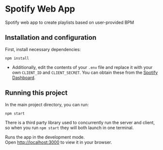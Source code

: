 # Spotify Web App

Spotify web app to create playlists based on user-provided BPM

## Installation and configuration

First, install necessary dependencies:

`npm install`

* Additionally, edit the contents of your `.env` file and replace it with your own `CLIENT_ID` and `CLIENT_SECRET`. You can obtain these from the [Spotify Dashboard](https://developer.spotify.com/dashboard).

## Running this project

In the main project directory, you can run:

`npm start`

There is a third party library used to concurrently run the server and client, so when you run `npm start` they will both launch in one terminal.

Runs the app in the development mode.\
Open [http://localhost:3000](http://localhost:3000) to view it in your browser.
